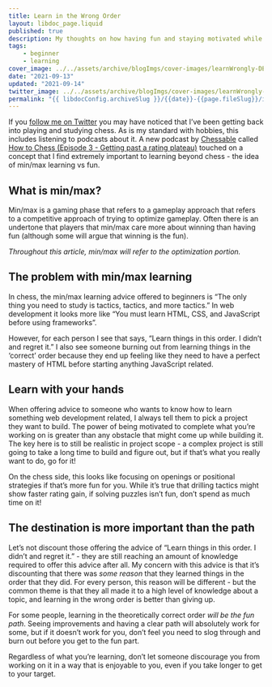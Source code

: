 ```yaml
---
title: Learn in the Wrong Order
layout: libdoc_page.liquid
published: true
description: My thoughts on how having fun and staying motivated while learning is more important than learning things in a 'correct' order.
tags:
    - beginner
    - learning
cover_image: ../../assets/archive/blogImgs/cover-images/learnWrongly-DEV.png
date: "2021-09-13"
updated: "2021-09-14"
twitter_image: ../../assets/archive/blogImgs/cover-images/learnWrongly-DEV.png
permalink: "{{ libdocConfig.archiveSlug }}/{{date}}-{{page.fileSlug}}/index.html"
---
```


If you [follow me on Twitter](https://twitter.com/terabytetiger) you may have noticed that I’ve been getting back into playing and studying chess. As is my standard with hobbies, this includes listening to podcasts about it. A new podcast by [Chessable](https://chessable.com) called [How to Chess (Episode 3 - Getting past a rating plateau)](https://pca.st/ervis0w0) touched on a concept that I find extremely important to learning beyond chess - the idea of min/max learning vs fun.

## What is min/max?

Min/max is a gaming phase that refers to a gameplay approach that refers to a competitive approach of trying to optimize gameplay. Often there is an undertone that players that min/max care more about winning than having fun (although some will argue that winning is the fun).

_Throughout this article, min/max will refer to the optimization portion._

## The problem with min/max learning

In chess, the min/max learning advice offered to beginners is “The only thing you need to study is tactics, tactics, and more tactics.” In web development it looks more like “You must learn HTML, CSS, and JavaScript before using frameworks”.

However, for each person I see that says, “Learn things in this order. I didn’t and regret it.” I also see someone burning out from learning things in the ‘correct’ order because they end up feeling like they need to have a perfect mastery of HTML before starting anything JavaScript related.

## Learn with your hands

When offering advice to someone who wants to know how to learn something web development related, I always tell them to pick a project they want to build. The power of being motivated to complete what you’re working on is greater than any obstacle that might come up while building it. The key here is to still be realistic in project scope - a complex project is still going to take a long time to build and figure out, but if that’s what you really want to do, go for it!

On the chess side, this looks like focusing on openings or positional strategies if that’s more fun for you. While it’s true that drilling tactics might show faster rating gain, if solving puzzles isn’t fun, don’t spend as much time on it!

## The destination is more important than the path

Let’s not discount those offering the advice of “Learn things in this order. I didn’t and regret it.” - they are still reaching an amount of knowledge required to offer this advice after all. My concern with this advice is that it’s discounting that there was _some reason_ that they learned things in the order that they did. For every person, this reason will be different - but the common theme is that they all made it to a high level of knowledge about a topic, and learning in the wrong order is better than giving up.

For some people, learning in the theoretically correct order _will be the fun path_. Seeing improvements and having a clear path will absolutely work for some, but if it doesn’t work for you, don’t feel you need to slog through and burn out before you get to the fun part.

Regardless of what you’re learning, don’t let someone discourage you from working on it in a way that is enjoyable to you, even if you take longer to get to your target.
